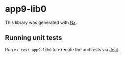 # app9-lib0

This library was generated with [Nx](https://nx.dev).

## Running unit tests

Run `nx test app9-lib0` to execute the unit tests via [Jest](https://jestjs.io).
